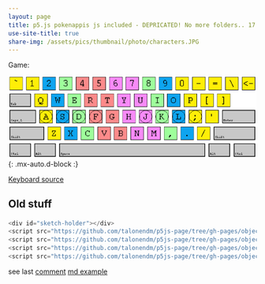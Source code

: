 ```yaml
---
layout: page
title: p5.js pokenappis js included - DEPRICATED! No more folders.. 17.11.2020
use-site-title: true
share-img: /assets/pics/thumbnail/photo/characters.JPG
---
```



<script src="https://cdnjs.cloudflare.com/ajax/libs/p5.js/1.1.9/p5.js"></script>
<script src="https://cdnjs.cloudflare.com/ajax/libs/p5.js/1.1.9/addons/p5.sound.min.js"></script>


Game:


![Touch_typing](/assets/pics/page/www/Touch_typing.png){: .mx-auto.d-block :}


<div id="sketch-holder-jt"></div>
<script>


window.addEventListener('keydown', function(e) {
  if(e.keyCode == 32 && e.target == document.body) {
    e.preventDefault();
  }
});


// space 32: https://stackoverflow.com/questions/22559830/html-prevent-space-bar-from-scrolling-page
// https://stackoverflow.com/questions/18522864/disable-scroll-down-when-spacebar-is-pressed-on-firefox/18525368


// debug tips: https://www.quora.com/Why-is-JavaScript-not-working-with-my-HTML#:~:text=the%20JavaScript%20console.-,Open%20your%20page%20in%20a%20browser%2C%20then%20open%20the%20developer,that%20appear%20in%20the%20console.
// CTRL- SHIFT i console

// words and keyboard: 5.11.2020
let value = 0;

let inconsolata;

// The midi notes of a scale
let notes = [60, 62, 64, 65, 67, 69, 71];

// https://creative-coding.decontextualize.com/text-and-type/
var sourceText = "life is pete and art is cool";

// idea: textbox where url can be copied. Anytext can be trained. E.g. asdf jklö asdf or thesis text ...

// production ideas:
// fixed words and nice graphics.
// v1) ...
// v2) https://gist.github.com/simsketch/1a029a8d7fca1e4c142cbfd043a68f19
// reference: pokemon.txt = https://gist.githubusercontent.com/simsketch/1a029a8d7fca1e4c142cbfd043a68f19/raw/84d6850cfb36fb8b1f3eaee7468a605fe85ed30e/pokemon.csv





var words = sourceText.split(" ");
var sana = "jaakko";


var pokemonpeli = true;

var vari = 'red';
var i_loop;
var time = 0;
var starttime = 0;
var game_running = true;
var errors = 0;
var points = 0;
var errorMinus = 1000; // 1 second
var letter_selected = 0;
var selected_word = 0;
var nappis = '';
var totalletters = 0;
// https://p5js.org/reference/#/p5/text
//function preload() {
//  inconsolata = loadFont('assets/inconsolata.otf');
//}




let table;

let character_points;
// https://p5js.org/reference/#/p5/loadTable
function preload() {
  //my table is comma separated value "csv"
  //and has a header specifying the columns labels
  table = loadTable('p5/nappistaituri/pokemon.txt', 'csv', 'header');
  character_points = loadTable('p5/nappistaituri/character_points.txt', 'csv', 'header');
  //the file can be remote
  //table = loadTable("http://p5js.org/reference/assets/mammals.csv",
  //                  "csv", "header");
  
  myFont = loadFont('fonts/broken15/BROKEN15.TTF'); // location pokenappis/
  
}

function setup() {
  // createCanvas(700, 400); //, WEBGL);
  const canvas = createCanvas(720, 400);
  canvas.parent('sketch-holder-jt')
  
  frameRate(10); // no need to have 60.
  
  
  // textFont('georgia');
  textFont(myFont);
  textSize(width / 14);
  textAlign(LEFT, CENTER);


  print(table.getRowCount() + ' total rows in table');
  print(table.getColumnCount() + ' total columns in table');
  table.addColumn('vaikeus'); // https://p5js.org/reference/#/p5.Table/addColumn
  print(table.getColumnCount() + ' total columns vaikeus in table');
  // print(table.getColumn('NAME'));
  //["Goat", "Leopard", "Zebra"]

  
  // var[words.length] vaikeus_list;

  if (pokemonpeli) words = table.getColumn('NAME');

  // in loop
  // words -- .toLowerCase()
  // for (let r = 0; r < 5; r++) { //words.length; r++) {
  for (let r = 0; r < words.length; r++) { //words.length; r++) {
    words[r] = words[r].toLowerCase();
    var vaikeus = 0;
    // print(words[r].length);
    for (let r2 = 0; r2 < words[r].length; r2++) {

     // print(words[r].charAt(r2));
      i_loop = 0;
      while (words[r].charAt(r2) != character_points.getString(i_loop, 0) & i_loop < character_points.getRowCount() - 1) {
        i_loop = i_loop + 1;
        // print("mo: " + i_loop);
      }

     //  print("ohi")

      if (i_loop < character_points.getRowCount()) {
        // print("found:" + character_points.getString(i_loop,0) + " points: " + character_points.getString(i_loop,1))  ;

        var lisapiste = character_points.getString(i_loop, 1);

      } else {
        print("no found");
        var lisapiste = 20;
      }

      vaikeus = vaikeus + int(lisapiste);
      
    }
    
    // vaikeus_list[r] = vaikeus;
    
    // print("Word: " + words[r] + " Vaikeus: " + vaikeus / words[r].length)
  }

  
  // table = sort_table(table,22);
  
  //cycle through the table
  //for (let r = 0; r < table.getRowCount(); r++)
  //  for (let c = 0; c < table.getColumnCount(); c++) {
  //    print(table.getString(r, c));
  //  }


  if (false) {
  var sortedArray = [];
for(var i=0; i < sortingArr.length; i++) {
    var found = false;
    for(var j=0; j < words.length && !found; j++) {
        if(itemsArray[j][1] == sortingArr[i]) {
            sortedArray.push(itemsArray[j]);
            itemsArray.splice(j,1);
            found = true;
        }
    }
}
  }
  

  // https://editor.p5js.org/p5/sketches/Hello_P5:_song
  let div = createDiv("Write words:")
  div.id("instructions");
  let button = createButton("Start again");
  button.parent("instructions");
  // Trigger automatically playing
  button.mousePressed(function() {
    restartGame();
  });

  // A triangle oscillator
  osc = new p5.TriOsc();
  // Start silent
  osc.start();
  osc.amp(0);

  if (false) {
    print("words:")
    print(words)
    print('z'.charCodeAt(0))
    print('å'.charCodeAt(0))
    print('ä'.charCodeAt(0))
    print('ö'.charCodeAt(0))
    print(' '.charCodeAt(0)) //32
  }


}


// call after pressing
function restartGame() {
  game_running = true;
  selected_word = 0;
  letter_selected = 0;
  totalletters = 0;
  errors = 0;
  starttime = time;
}


// A function to play a note: [https://editor.p5js.org/p5/sketches/Hello_P5:_song]
function playNote(note, duration) {
  osc.freq(midiToFreq(note));
  // Fade it in
  osc.fade(0.5, 0.2);

  // If we sest a duration, fade it out
  if (duration) {
    setTimeout(function() {
      osc.fade(0, 0.2);
    }, duration - 50);
  }
}

function draw() {
  background(120);

  if (game_running) {

    //fill(vari);
    //rect(25, 25, 50, 50);

    fill(0);

    //fill(255);

    time = millis();



    textSize(38);
    textAlign(LEFT, TOP);
    // show word from the sentence:
    text(words[selected_word], 20, 30);


    var kirjain = sana.charAt(0);
    // print(textWidth(sana)); // https://p5js.org/reference/#/p5/textWidth; in pixels
    // print((sana.length)); // number of characters, e.g. jaakko = 6
	
	// textSize(72);
	textFont(myFont);
	var tekstikoko = 144 + sin(time/3000)*40;
	textSize(tekstikoko);
    textAlign(CENTER, CENTER);
    text(words[selected_word].charAt(letter_selected), width /2, height/2);
    
	

    // length of selected word:
	textSize(width / 17);
    textAlign(LEFT, BOTTOM);
    text((letter_selected + 1) + "/" + words[selected_word].length, 20, height - 20)
	
	textAlign(CENTER, BOTTOM);
    text("words: " + (selected_word + 1) + "/" + words.length, width/2, height - 20)
	
	textAlign(RIGHT, BOTTOM);
    text(nfc(time/1000, 1), width - 20, height - 20); // show milliseconds divided by 1000 one decimal
	
	
	fill(vari);
	textAlign(RIGHT, TOP);
	text(nappis, width - 20, 30);
	
  } else {

    text("Points = " + nfc(points, 0) + ". Total letters:" + totalletters + ".", 200, 200); // milliseconds, no decimals needed. 

    text("Errors = " + errors, 200, 250);
    text("Press ' ' (SPACE) and start new game", 200, 300);
  }
}



// KEYBOARD -----------------------------------------
function keyPressed() {
  let keyIndex = -1;

  print(key.charCodeAt(0));

  // scandinavian letters, just ensuring that characters are not messed up and thus using keycodes --------------
  if ((key >= 'a' && key <= 'z') | (key.charCodeAt(0) == 69) | (key.charCodeAt(0) == 32) | (key.charCodeAt(0) == 228) | (key.charCodeAt(0) == 229) | (key.charCodeAt(0) == 246)) {
    keyIndex = key.charCodeAt(0) - 'a'.charCodeAt(0);
  }

  if (game_running) {


    if (keyIndex === -1) {
      // If it's not a letter key, clear the screen
      background(230);

      vari = 'brown';


    } else {

      // print(key)

      nappis = key;

      // Check if pressed character is correct, only a--z --------------------------------
      if (nappis == words[selected_word].charAt(letter_selected)) {
        letter_selected = letter_selected + 1;
        totalletters = totalletters + 1;
        vari = 'green';

        // collect character statistics: avg. time to press a,b,c, ....



        if (words[selected_word].length == letter_selected) {
          selected_word = selected_word + 1;
          letter_selected = 0;

          if (selected_word == words.length) {
            game_running = false;
            points = time + errorMinus * errors - starttime;
          }


          if (value === 0) {
            value = 255;
          } else {
            value = 0;
          }

        }

      } else {
        // wrong character pressed ------------
        vari = 'red';
        errors = errors + 1;

        // Map mouse to the key index
        let key = floor(map(mouseX, 0, width, 0, notes.length));
        playNote(notes[key]);
        osc.fade(0, 0.5);
      }

    }

  } else {

    if (key == ' ') {
      restartGame();
    }

  }

}

var asc = 0;
function sort_table(table, col)
{
	// $('.sortorder').remove();
	if (asc == 2) {asc = -1;} else {asc = 2;}
	var rows = table.tBodies[0].rows;
	var rlen = rows.length-1;
	var arr = new Array();
	var i, j, cells, clen;
	// fill the array with values from the table
	for(i = 0; i < rlen; i++)
	{
		cells = rows[i].cells;
		clen = cells.length;
		arr[i] = new Array();
		for(j = 0; j < clen; j++) { arr[i][j] = cells[j].innerHTML; }
	}
	// sort the array by the specified column number (col) and order (asc)
	arr.sort(function(a, b)
	{
		var retval=0;
		var col1 = a[col].toLowerCase().replace(',', '').replace('$', '').replace(' usd', '')
		var col2 = b[col].toLowerCase().replace(',', '').replace('$', '').replace(' usd', '')
		var fA=parseFloat(col1);
		var fB=parseFloat(col2);
		if(col1 != col2)
		{
			if((fA==col1) && (fB==col2) ){ retval=( fA > fB ) ? asc : -1*asc; } //numerical
			else { retval=(col1 > col2) ? asc : -1*asc;}
		}
		return retval;      
	});
	for(var rowidx=0;rowidx<rlen;rowidx++)
	{
		for(var colidx=0;colidx<arr[rowidx].length;colidx++){ table.tBodies[0].rows[rowidx].cells[colidx].innerHTML=arr[rowidx][colidx]; }
	}
	
	hdr = table.rows[0].cells[col];
	if (asc == -1) {
		$(hdr).html($(hdr).html() + '<span class="sortorder">▲</span>');
		} else {
		$(hdr).html($(hdr).html() + '<span class="sortorder">▼</span>');
	}
}
function sortTable(n) {
	sort_table(document.getElementById("myTable"), n);
}

</script>


[Keyboard source](https://upload.wikimedia.org/wikipedia/commons/4/40/Touch_typing.png)

## Old stuff

```javascript
<div id="sketch-holder"></div>
<script src="https://github.com/talonendm/p5js-page/tree/gh-pages/objects/libraries/p5.js" type="text/javascript"></script>
<script src="https://github.com/talonendm/p5js-page/tree/gh-pages/objects/libraries/p5.dom.js" type="text/javascript"></script>
<script src="https://github.com/talonendm/p5js-page/tree/gh-pages/objects/libraries/p5.sound.js" type="text/javascript"></script>
<script src="https://github.com/talonendm/p5js-page/tree/gh-pages/objects/sketch.js" type="text/javascript"></script>
```

see last [comment](https://stackoverflow.com/questions/53267193/p5js-with-jekyll)
[md example](https://raw.githubusercontent.com/KevinWorkman/HappyCoding/gh-pages/examples/p5js/_posts/2018-07-04-fireworks.md)